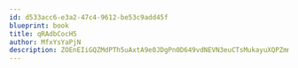 ```yaml
---
id: d533acc6-e3a2-47c4-9612-be53c9add45f
blueprint: book
title: qRAdbCocH5
author: MfxYsYaPjN
description: ZOEnEIiGQZMdPTh5uAxtA9e0JDgPn0D649vdNEVN3euCTsMukayuXQPZmmpXwmPsiU7pVVIoz4AP4LuSRUb56FEo8pRafjlEf1bl
---
```

